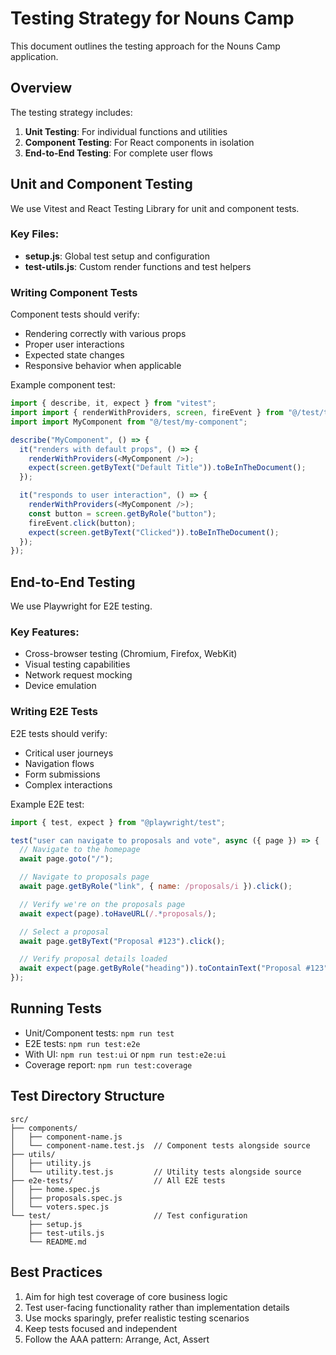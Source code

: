 # Testing Strategy for Nouns Camp

This document outlines the testing approach for the Nouns Camp application.

## Overview

The testing strategy includes:

1. **Unit Testing**: For individual functions and utilities
2. **Component Testing**: For React components in isolation
3. **End-to-End Testing**: For complete user flows

## Unit and Component Testing

We use Vitest and React Testing Library for unit and component tests.

### Key Files:

- **setup.js**: Global test setup and configuration
- **test-utils.js**: Custom render functions and test helpers

### Writing Component Tests

Component tests should verify:

- Rendering correctly with various props
- Proper user interactions
- Expected state changes
- Responsive behavior when applicable

Example component test:

```javascript
import { describe, it, expect } from "vitest";
import import { renderWithProviders, screen, fireEvent } from "@/test/test-utils";
import import MyComponent from "@/test/my-component";

describe("MyComponent", () => {
  it("renders with default props", () => {
    renderWithProviders(<MyComponent />);
    expect(screen.getByText("Default Title")).toBeInTheDocument();
  });

  it("responds to user interaction", () => {
    renderWithProviders(<MyComponent />);
    const button = screen.getByRole("button");
    fireEvent.click(button);
    expect(screen.getByText("Clicked")).toBeInTheDocument();
  });
});
```

## End-to-End Testing

We use Playwright for E2E testing.

### Key Features:

- Cross-browser testing (Chromium, Firefox, WebKit)
- Visual testing capabilities
- Network request mocking
- Device emulation

### Writing E2E Tests

E2E tests should verify:

- Critical user journeys
- Navigation flows
- Form submissions
- Complex interactions

Example E2E test:

```javascript
import { test, expect } from "@playwright/test";

test("user can navigate to proposals and vote", async ({ page }) => {
  // Navigate to the homepage
  await page.goto("/");

  // Navigate to proposals page
  await page.getByRole("link", { name: /proposals/i }).click();

  // Verify we're on the proposals page
  await expect(page).toHaveURL(/.*proposals/);

  // Select a proposal
  await page.getByText("Proposal #123").click();

  // Verify proposal details loaded
  await expect(page.getByRole("heading")).toContainText("Proposal #123");
});
```

## Running Tests

- Unit/Component tests: `npm run test`
- E2E tests: `npm run test:e2e`
- With UI: `npm run test:ui` or `npm run test:e2e:ui`
- Coverage report: `npm run test:coverage`

## Test Directory Structure

```
src/
├── components/
│   ├── component-name.js
│   └── component-name.test.js  // Component tests alongside source
├── utils/
│   ├── utility.js
│   └── utility.test.js         // Utility tests alongside source
├── e2e-tests/                  // All E2E tests
│   ├── home.spec.js
│   ├── proposals.spec.js
│   └── voters.spec.js
└── test/                       // Test configuration
    ├── setup.js
    ├── test-utils.js
    └── README.md
```

## Best Practices

1. Aim for high test coverage of core business logic
2. Test user-facing functionality rather than implementation details
3. Use mocks sparingly, prefer realistic testing scenarios
4. Keep tests focused and independent
5. Follow the AAA pattern: Arrange, Act, Assert

